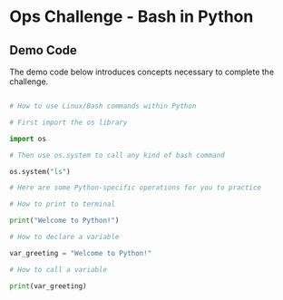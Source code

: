 # Ops Challenge - Bash in Python 

## Demo Code

The demo code below introduces concepts necessary to complete the challenge.

```python

# How to use Linux/Bash commands within Python

# First import the os library

import os

# Then use os.system to call any kind of bash command

os.system("ls")

# Here are some Python-specific operations for you to practice

# How to print to terminal

print("Welcome to Python!")

# How to declare a variable

var_greeting = "Welcome to Python!"

# How to call a variable

print(var_greeting)

```
